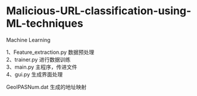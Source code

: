 # Malicious-URL-classification-using-ML-techniques
Machine Learning

  1、Feature_extraction.py 数据预处理<br>
  2、trainer.py  进行数据训练<br>
  3、main.py  主程序，传进文件<br>
  4、gui.py  生成界面处理<br>

GeoIPASNum.dat 生成的地址映射









